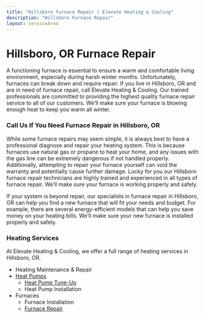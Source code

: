 ```yaml
---
title: "Hillsboro Furnace Repair | Elevate Heating & Cooling"
description: "Hillsboro Furnace Repair"
layout: serviceArea
---
```


# Hillsboro, OR Furnace Repair

A functioning furnace is essential to ensure a warm and comfortable living environment, especially during harsh winter months. Unfortunately, furnaces can break down and require repair. If you live in Hillsboro, OR and are in need of furnace repair, call Elevate Heating & Cooling. Our trained professionals are committed to providing the highest quality furnace repair service to all of our customers. We’ll make sure your furnace is blowing enough heat to keep you warm all winter.

### Call Us If You Need Furnace Repair in Hillsboro, OR

While some furnace repairs may seem simple, it is always best to have a professional diagnose and repair your heating system. This is because furnaces use natural gas or propane to heat your home, and any issues with the gas line can be extremely dangerous if not handled properly. Additionally, attempting to repair your furnace yourself can void the warranty and potentially cause further damage. Lucky for you our Hillsboro furnace repair technicians are highly trained and experienced in all types of furnace repair. We’ll make sure your furnace is working properly and safely.

If your system is beyond repair, our specialists in furnace repair in Hillsboro, OR can help you find a new furnace that will fit your needs and budget. For example, there are several energy-efficient models that can help you save money on your heating bills. We’ll make sure your new furnace is installed properly and safely.

### Heating Services 

At Elevate Heating & Cooling, we offer a full range of heating services in Hillsboro, OR.

- Heating Maintenance & Repair
- [Heat Pumps](../../heat-pumps)
	- [Heat Pump Tune-Up](../../heat-pump-tune-up)
	- Heat Pump Installation
- Furnaces
	- Furnace Installation
	- [Furnace Repair](../../furnace-repair-and-maintenance)